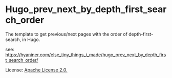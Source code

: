 # Hugo_prev_next_by_depth_first_search_order
The template to get previous/next pages with the order of depth-first-search, in Hugo.

see: https://hyaniner.com/else_tiny_things_i_made/hugo_prev_next_by_depth_first_search_order/

License: [Apache License 2.0.](https://www.apache.org/licenses/LICENSE-2.0)
